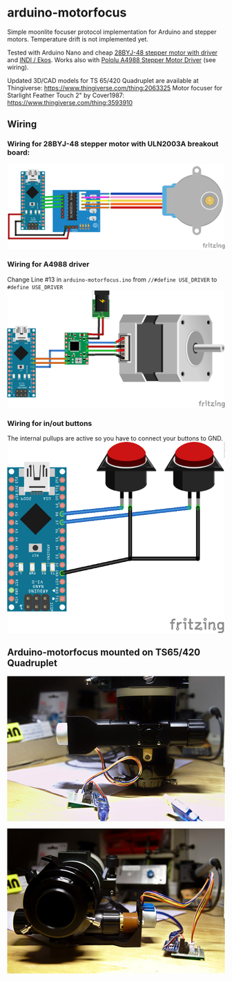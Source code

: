 # arduino-motorfocus

Simple moonlite focuser protocol implementation for Arduino and stepper motors. Temperature drift is not implemented yet.

Tested with Arduino Nano and cheap [28BYJ-48 stepper motor with driver](https://arduino-info.wikispaces.com/SmallSteppers) and [INDI / Ekos](http://indilib.org). Works also with [Pololu A4988 Stepper Motor Driver](https://www.pololu.com/product/1182) (see wiring).

Updated 3D/CAD models for TS 65/420 Quadruplet are available at Thingiverse: https://www.thingiverse.com/thing:2063325
Motor focuser for Starlight Feather Touch 2" by Cover1987: https://www.thingiverse.com/thing:3593910

## Wiring

### Wiring for 28BYJ-48 stepper motor with ULN2003A breakout board:
![alt text](res/wiring.png)

### Wiring for A4988 driver
Change Line #13 in `arduino-motorfocus.ino` from `//#define USE_DRIVER` to `#define USE_DRIVER`
![alt text](res/wiring_driver.png)

### Wiring for in/out buttons
The internal pullups are active so you have to connect your buttons to GND.
![alt text](res/wiring_buttons.png)

## Arduino-motorfocus mounted on TS65/420 Quadruplet

![alt text](res/image01.jpg)

![alt text](res/image02.jpg)

